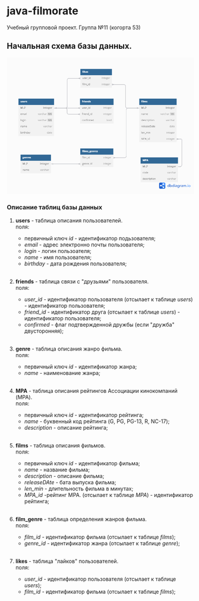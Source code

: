 # java-filmorate
Учебный групповой проект. Группа №11 (когорта 53) 

## Начальная схема базы данных.

![схема базы данных](/schema.png)

### Описание таблиц базы данных

1. **users** - таблица описания пользователей.<br>
поля:
    - первичный ключ *id* - идентификатор подьзователя;
    - *email* - адрес электронно почты пользователя;
    - *login* - логин пользоателя;
    - *name* - имя пользователя;
    - *birthday* - дата рождения пользователя;
    
    <br>
2. **friends** - таблица связи с "друзьями" пользователя.<br>
   поля:
   - *user_id* - идентификатор пользователя (отсылает к таблице *users*) - идентификатор пользователя;
   - *friend_id* - идентификатор друга (отсылает к таблице *users*) - идентификатор пользователя;
   - *confirmed* - флаг подтвержденной дружбы (если "дружба" двусторонняя);
   
   <br>
3. **genre** - таблица описания жанро фильма.<br>
   поля:
   -  первичный ключ *id* - идентификатор жанра;
   - *name* - наименование жанра;

   <br>
4. **MPA** - таблица описания рейтингов Ассоциации кинокомпаний (MPA).<br>
   поля: 
   - первичный ключ *id* - идентификатор рейтинга;
   - *name* - буквенный код рейтинга (G, PG, PG-13, R, NC-17);
   - *description* - описание рейтинга;
   
   <br>
5. **films** - таблица описания фильмов. <br>
   поля:
   - первичный ключ *id* - идентификатор фильма;
   - *name* - название фильма;
   - *description* - описание фильма;
   - *releaseDAte* - бата выпуска фильма;
   - *len_min* - длительность фильма в минутах; 
   - *MPA_id* -рейтинг MPA. (отсылает к таблице *MPA*) - идентификатор рейтинга;
   
   <br>
6. **film_genre** - таблица определения жанров фильма.<br>
   поля:
   - *film_id* - идентификатор фильма (отсылает к таблице *films*);
   - *genre_id* - идентификатор жанра (отсылает к таблице *genre*);
   
   <br>
7. **likes** - таблица "лайков" пользователей.<br>
   поля:
   - *user_id* - идентификатор пользователя (отсылает к таблице *users*);
   - *film_id* - идентификатор фильма (отсылает к таблице *films*);
